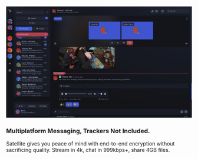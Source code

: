 <p align="center">
  <img src="/satellite.png" alt="Screenshot of Satellite.im" />
</p>

### Multiplatform Messaging, Trackers Not Included.

Satellite gives you peace of mind with end-to-end
encryption without sacrificing quality.
Stream in 4k, chat in 999kbps+, share 4GB files.
